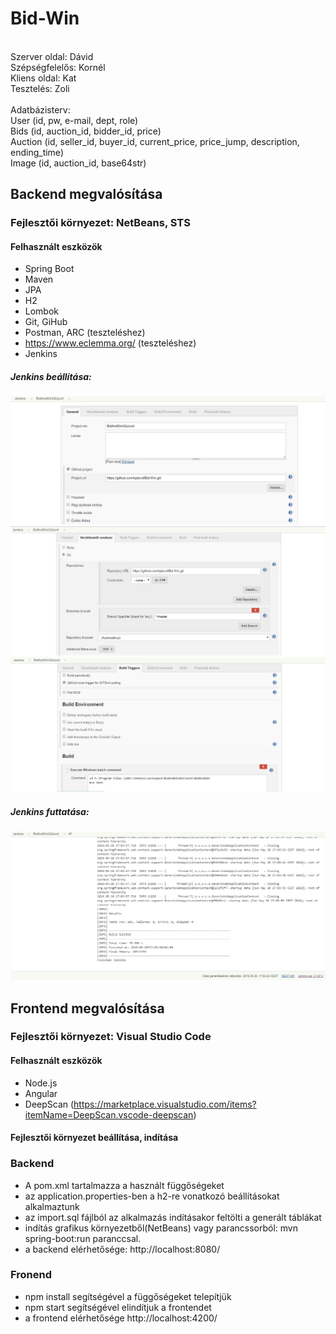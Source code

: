 ﻿# Bid-Win
<br>
Szerver oldal: Dávid <br>
Szépségfelelős: Kornél <br>
Kliens oldal: Kat <br>
Tesztelés: Zoli <br>
<br>
Adatbázisterv:<br>
User (id, pw, e-mail, dept, role)<br>
Bids (id, auction_id, bidder_id, price)<br>
Auction (id, seller_id, buyer_id, current_price, price_jump, description, ending_time)<br>
Image (id, auction_id, base64str)<br>

## Backend megvalósítása

### Fejlesztői környezet: NetBeans, STS

#### Felhasznált eszközök

* Spring Boot
* Maven
* JPA
* H2
* Lombok
* Git, GiHub
* Postman, ARC (teszteléshez)
* https://www.eclemma.org/ (teszteléshez)
* Jenkins

##### Jenkins beállítása:
![Jenkins beállítása](BidAndWin/docs/images/jenkins1.png)
![Jenkins beállítása2](BidAndWin/docs/images/jenkins2.png)
![Jenkins beállítása3](BidAndWin/docs/images/jenkins3.png)

##### Jenkins futtatása:
![Jenkins futtatása](BidAndWin/docs/images/jenkins5.png)

## Frontend megvalósítása

### Fejlesztői környezet: Visual Studio Code

#### Felhasznált eszközök
 * Node.js
 * Angular
 * DeepScan (https://marketplace.visualstudio.com/items?itemName=DeepScan.vscode-deepscan)
 
#### Fejlesztői környezet beállítása, indítása
### Backend
  * A pom.xml tartalmazza a használt függőségeket
  * az application.properties-ben a h2-re vonatkozó beállításokat alkalmaztunk
  * az import.sql fájlból az alkalmazás indításakor feltölti a generált táblákat
  * indítás grafikus környezetből(NetBeans) vagy parancssorból: mvn spring-boot:run paranccsal.
  * a backend elérhetősége: http://localhost:8080/ 

### Fronend
  * npm install segítségével a függőségeket telepítjük
  * npm start segítségével elindítjuk a frontendet
  * a frontend elérhetősége http://localhost:4200/
 

